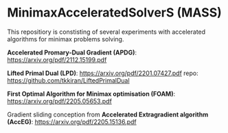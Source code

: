 # MinimaxAcceleratedSolverS (MASS)
This repositiory is constisting of several experiments with accelerated algorithms for minimax problems solving.

**Accelerated Promary-Dual Gradient (APDG)**:  https://arxiv.org/pdf/2112.15199.pdf

**Lifted Primal Dual (LPD)**: https://arxiv.org/pdf/2201.07427.pdf
  repo: https://github.com/tkkiran/LiftedPrimalDual

**First Optimal Algorithm for Minimax optimisation (FOAM)**: https://arxiv.org/pdf/2205.05653.pdf

Gradient sliding conception from **Accelerated Extragradient algorithm (AccEG)**: https://arxiv.org/pdf/2205.15136.pdf
